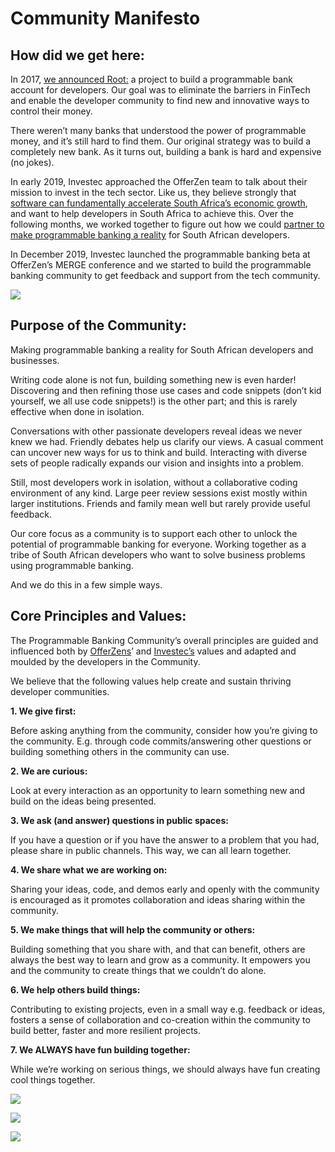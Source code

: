 # Community Manifesto

## How did we get here:

In 2017, [we announced Root:](https://www.offerzen.com/blog/building-a-programmable-bank-account-for-developers-part-2) a project to build a programmable bank account for developers. Our goal was to eliminate the barriers in FinTech and enable the developer community to find new and innovative ways to control their money.

There weren’t many banks that understood the power of programmable money, and it’s still hard to find them. Our original strategy was to build a completely new bank. As it turns out, building a bank is hard and expensive (no jokes).

In early 2019, Investec approached the OfferZen team to talk about their mission to invest in the tech sector. Like us, they believe strongly that [software can fundamentally accelerate South Africa’s economic growth](https://www.offerzen.com/blog/rise-of-the-programmers-why-power-is-shifting-to-developers), and want to help developers in South Africa to achieve this. Over the following months, we worked together to figure out how we could [partner to make programmable banking a reality](https://www.youtube.com/watch?v=PcU0aT5ckDM\&ab\_channel=OfferZen) for South African developers.

In December 2019, Investec launched the programmable banking beta at OfferZen’s MERGE conference and we started to build the programmable banking community to get feedback and support from the tech community.

![](.gitbook/assets/external)

## Purpose of the Community:

Making programmable banking a reality for South African developers and businesses.

Writing code alone is not fun, building something new is even harder! Discovering and then refining those use cases and code snippets (don’t kid yourself, we all use code snippets!) is the other part; and this is rarely effective when done in isolation.

Conversations with other passionate developers reveal ideas we never knew we had. Friendly debates help us clarify our views. A casual comment can uncover new ways for us to think and build. Interacting with diverse sets of people radically expands our vision and insights into a problem.

Still, most developers work in isolation, without a collaborative coding environment of any kind. Large peer review sessions exist mostly within larger institutions. Friends and family mean well but rarely provide useful feedback.

Our core focus as a community is to support each other to unlock the potential of programmable banking for everyone. Working together as a tribe of South African developers who want to solve business problems using programmable banking.

And we do this in a few simple ways.

## Core Principles and Values:

The Programmable Banking Community’s overall principles are guided and influenced both by [OfferZens](https://www.offerzen.com/blog/we-built-root-a-fully-programmable-bank-account-and-card-for-developers)’ and [Investec’s](https://www.investec.com/en\_gb/welcome-to-investec/about-us.html) values and adapted and moulded by the developers in the Community.

We believe that the following values help create and sustain thriving developer communities.

**1. We give first:**

Before asking anything from the community, consider how you’re giving to the community. E.g. through code commits/answering other questions or building something others in the community can use.

**2. We are curious:**

Look at every interaction as an opportunity to learn something new and build on the ideas being presented.

**3. We ask (and answer) questions in public spaces:**

If you have a question or if you have the answer to a problem that you had, please share in public channels. This way, we can all learn together.

**4. We share what we are working on:**

Sharing your ideas, code, and demos early and openly with the community is encouraged as it promotes collaboration and ideas sharing within the community.

**5. We make things that will help the community or others:**

Building something that you share with, and that can benefit, others are always the best way to learn and grow as a community. It empowers you and the community to create things that we couldn’t do alone.

**6. We help others build things:**

Contributing to existing projects, even in a small way e.g. feedback or ideas, fosters a sense of collaboration and co-creation within the community to build better, faster and more resilient projects.

**7. We ALWAYS have fun building together:**

While we’re working on serious things, we should always have fun creating cool things together.

![](.gitbook/assets/p1)

![](.gitbook/assets/p2)

![](.gitbook/assets/p3)
